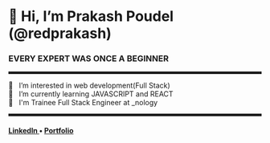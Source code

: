
<h1>👋 Hi, I’m Prakash Poudel (@redprakash)</h1>
<h3> EVERY EXPERT WAS ONCE A BEGINNER </h3>
<hr width="100%" style="height:5px;">
👀 &nbsp; I’m interested in web development(Full Stack)<br>
📕 &nbsp; I’m currently learning JAVASCRIPT and REACT<br>
🚀 &nbsp; I'm Trainee Full Stack Engineer at _nology

<hr width="100%" style="height:5px;">
<h4> <a href="https://www.linkedin.com/in/prakashpoudel/">LinkedIn </a> • <a href="https://www.prakashpoudel.com/">Portfolio</a></h4>

<!---
redprakash/redprakash is a ✨ special ✨ repository because its `README.md` (this file) appears on your GitHub profile.
You can click the Preview link to take a look at your changes.
--->

